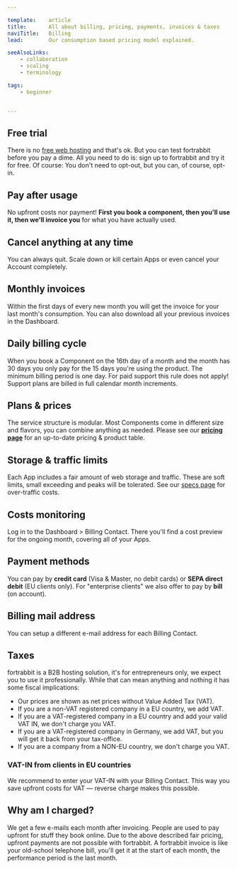 ```yaml
---

template:    article
title:       All about billing, pricing, payments, invoices & taxes
naviTitle:   Billing
lead:        Our consumption based pricing model explained.

seeAlsoLinks:
    - collaboration
    - scaling
    - terminology

tags:
    - beginner


---
```


## Free trial

There is no [free web hosting](http://blog.fortrabbit.com/free-web-hosting) and that's ok. But you can test fortrabbit before you pay a dime. All you need to do is: sign up to fortrabbit and try it for free.  Of course: You don't need to opt-out, but you can, of course, opt-in.

## Pay after usage

No upfront costs nor payment! **First you book a component, then you'll use it, then we'll invoice you** for what you have actually used.

## Cancel anything at any time

You can always quit. Scale down or kill certain Apps or even cancel your Account completely.

## Monthly invoices

Within the first days of every new month you will get the invoice for your last month's consumption. You can also download all your previous invoices in the Dashboard.

## Daily billing cycle

When you book a Component on the 16th day of a month and the month has 30 days you only pay for the 15 days you're using the product. The minimum billing period is one day. For paid support this rule does not apply! Support plans are billed in full calendar month increments.

## Plans & prices

The service structure is modular. Most Components come in different size and flavors, you can combine anything as needed. Please see our **[pricing page](http://www.fortrabbit.com/pricing)** for an up-to-date pricing & product table.

## Storage & traffic limits

Each App includes a fair amount of web storage and traffic. These are soft limits, small exceeding and peaks will be tolerated. See our [specs page](http://www.fortrabbit.com/specs) for over-traffic costs.

## Costs monitoring

Log in to the Dashboard > Billing Contact. There you'll find a cost preview for the ongoing month, covering all of your Apps.

## Payment methods

You can pay by **credit card** (Visa & Master, no debit cards) or **SEPA direct debit** (EU clients only). For "enterprise clients" we also offer to pay by **bill** (on account).


## Billing mail address

You can setup a different e-mail address for each Billing Contact.

## Taxes

fortrabbit is a B2B hosting solution, it's for entrepreneurs only, we expect you to use it professionally. While that can mean anything and nothing it has some fiscal implications:

* Our prices are shown as net prices without Value Added Tax (VAT).
* If you are a non-VAT registered company in a EU country, we add VAT.
* If you are a VAT-registered company in a EU country and add your valid VAT IN, we don't charge you VAT.
* If you are a VAT-registered company in Germany, we add VAT, but you will get it back from your tax-office.
* If you are a company from a NON-EU country, we don't charge you VAT.

### VAT-IN from clients in EU countries

We recommend to enter your VAT-IN with your Billing Contact. This way you save upfront costs for VAT — reverse charge makes this possible.

## Why am I charged?

We get a few e-mails each month after invoicing. People are used to pay upfront for stuff they book online. Due to the above described fair pricing, upfront payments are not possible with fortrabbit. A fortrabbit invoice is like your old-school telephone bill, you'll get it at the start of each month, the performance period is the last month.